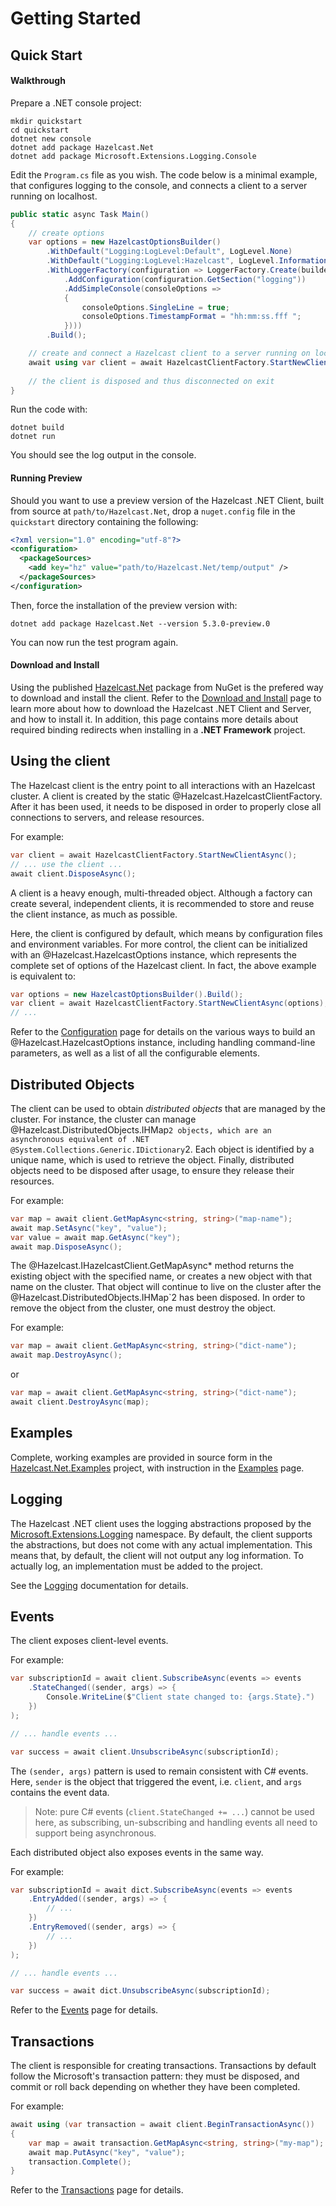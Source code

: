 # Getting Started

## Quick Start

#### Walkthrough

Prepare a .NET console project:

```shell
mkdir quickstart
cd quickstart
dotnet new console
dotnet add package Hazelcast.Net
dotnet add package Microsoft.Extensions.Logging.Console
```

Edit the `Program.cs` file as you wish. The code below is a minimal example,
that configures logging to the console, and connects a client to a server running
on localhost.

```csharp
public static async Task Main()
{
    // create options
    var options = new HazelcastOptionsBuilder()
        .WithDefault("Logging:LogLevel:Default", LogLevel.None)
        .WithDefault("Logging:LogLevel:Hazelcast", LogLevel.Information)
        .WithLoggerFactory(configuration => LoggerFactory.Create(builder => builder
            .AddConfiguration(configuration.GetSection("logging"))
            .AddSimpleConsole(consoleOptions => 
            {
                consoleOptions.SingleLine = true;
                consoleOptions.TimestampFormat = "hh:mm:ss.fff ";
            })))
        .Build();

    // create and connect a Hazelcast client to a server running on localhost
    await using var client = await HazelcastClientFactory.StartNewClientAsync(options);
    
    // the client is disposed and thus disconnected on exit
}
```

Run the code with:
```shell
dotnet build
dotnet run
```

You should see the log output in the console.

#### Running Preview

Should you want to use a preview version of the Hazelcast .NET Client, built from source at `path/to/Hazelcast.Net`, drop a `nuget.config` file in the `quickstart` directory containing the following:

```xml
<?xml version="1.0" encoding="utf-8"?>
<configuration>
  <packageSources>
    <add key="hz" value="path/to/Hazelcast.Net/temp/output" />
  </packageSources>
</configuration>
```

Then, force the installation of the preview version with:
```shell
dotnet add package Hazelcast.Net --version 5.3.0-preview.0
```

You can now run the test program again.

#### Download and Install

Using the published [Hazelcast.Net](https://www.nuget.org/packages/Hazelcast.Net/) package from NuGet is the prefered way to download and install the client. Refer to the [Download and Install](download-install.md) page to learn more about how to download the Hazelcast .NET Client and Server, and how to install it. In addition, this page contains more details about required binding redirects when installing in a **.NET Framework** project.

## Using the client

The Hazelcast client is the entry point to all interactions with an Hazelcast cluster. A client is created by the static @Hazelcast.HazelcastClientFactory. After it has been used, it needs to be disposed in order to properly close all connections to servers, and release resources.

For example:

```csharp
var client = await HazelcastClientFactory.StartNewClientAsync();
// ... use the client ...
await client.DisposeAsync();
```

A client is a heavy enough, multi-threaded object. Although a factory can create several, independent clients, it is recommended to store and reuse the client instance, as much as possible.

Here, the client is configured by default, which means by configuration files and environment variables. For more control, the client can be initialized with an @Hazelcast.HazelcastOptions instance, which represents the complete set of options of the Hazelcast client. In fact, the above example is equivalent to:

```csharp
var options = new HazelcastOptionsBuilder().Build();
var client = await HazelcastClientFactory.StartNewClientAsync(options);
// ...
```

Refer to the [Configuration](configuration.md) page for details on the various ways to build an @Hazelcast.HazelcastOptions instance, including handling command-line parameters, as well as a list of all the configurable elements.

## Distributed Objects

The client can be used to obtain *distributed objects* that are managed by the cluster. For instance, the cluster can manage @Hazelcast.DistributedObjects.IHMap`2 objects, which are an asynchronous equivalent of .NET @System.Collections.Generic.IDictionary`2. Each object is identified by a unique name, which is used to retrieve the object. Finally, distributed objects need to be disposed after usage, to ensure they release their resources.

For example:

```csharp
var map = await client.GetMapAsync<string, string>("map-name");
await map.SetAsync("key", "value");
var value = await map.GetAsync("key");
await map.DisposeAsync();
```

The @Hazelcast.IHazelcastClient.GetMapAsync* method returns the existing object with the specified name, or creates a new object with that name on the cluster. That object will continue to live on the cluster after the @Hazelcast.DistributedObjects.IHMap`2 has been disposed. In order to remove the object from the cluster, one must destroy the object.

For example:

```csharp
var map = await client.GetMapAsync<string, string>("dict-name");
await map.DestroyAsync();
```

or 

```csharp
var map = await client.GetMapAsync<string, string>("dict-name");
await client.DestroyAsync(map);
```

## Examples

Complete, working examples are provided in source form in the [Hazelcast.Net.Examples](https://github.com/hazelcast/hazelcast-csharp-client/tree/master/src/Hazelcast.Net.Examples) project, with instruction in the [Examples](examples.md) page.

## Logging

The Hazelcast .NET client uses the logging abstractions proposed by the [Microsoft.Extensions.Logging](https://docs.microsoft.com/en-us/aspnet/core/fundamentals/logging) namespace. By default, the client supports the abstractions, but does not come with any actual implementation. This means that, by default, the client will not output any log information. To actually log, an implementation must be added to the project.

See the [Logging](logging.md) documentation for details.

## Events

The client exposes client-level events.

For example:

```csharp
var subscriptionId = await client.SubscribeAsync(events => events
    .StateChanged((sender, args) => {
        Console.WriteLine($"Client state changed to: {args.State}.")
    })
);

// ... handle events ...

var success = await client.UnsubscribeAsync(subscriptionId);
```

The `(sender, args)` pattern is used to remain consistent with C# events. Here, `sender` is the object that triggered the event, i.e. `client`, and `args` contains the event data.

> Note: pure C# events (`client.StateChanged += ...`) cannot be used here, as subscribing, un-subscribing and handling events all need to support being asynchronous.

Each distributed object also exposes events in the same way.

For example:

```csharp
var subscriptionId = await dict.SubscribeAsync(events => events
    .EntryAdded((sender, args) => {
        // ...
    })
    .EntryRemoved((sender, args) => {
        // ...
    })
);

// ... handle events ...

var success = await dict.UnsubscribeAsync(subscriptionId);
```

Refer to the [Events](events.md) page for details.

## Transactions

The client is responsible for creating transactions. Transactions by default follow the Microsoft's transaction pattern: they must be disposed, and commit or roll back depending on whether they have been completed.

For example:

```csharp
await using (var transaction = await client.BeginTransactionAsync())
{
    var map = await transaction.GetMapAsync<string, string>("my-map");
    await map.PutAsync("key", "value");
    transaction.Complete();
}
```

Refer to the [Transactions](transactions.md) page for details.

